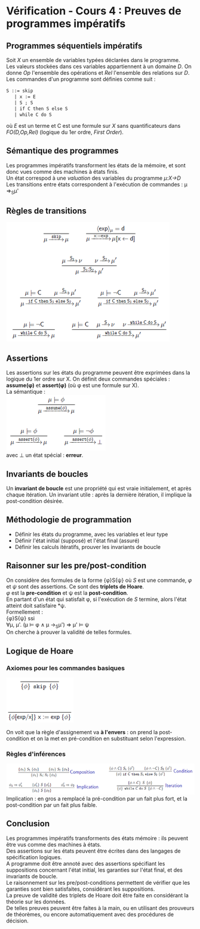 # Vérification - Cours 4 : Preuves de programmes impératifs

## Programmes séquentiels impératifs 

Soit *X* un ensemble de variables typées déclarées dans le programme.  
Les valeurs stockées dans ces variables appartiennent à un domaine *D*. On 
donne *Op* l'ensemble des opérations et *Rel* l'ensemble des relations sur *D*. 
Les commandes d'un programme sont définies comme suit : 
```
S ::= skip
   | x := E
   | S ; S
   | if C then S else S
   | while C do S
```
où *E* est un terme et C est une formule sur *X* sans quantificateurs dans 
*FO(D,Op,Rel)* (logique du 1er ordre, *First Order*).

## Sémantique des programmes 

Les programmes impératifs transforment les états de la mémoire, et sont donc 
vues comme des machines à états finis.  
Un état correspod à une *valuation* des variables du programme *&mu;:X&rarr;D*  
Les transitions entre états correspondent à l'exécution de commandes : 
&mu; &rArr;<sub>S</sub>&mu;'

## Règles de transitions 

![schéma p.6](4_01.png)

## Assertions 

Les assertions sur les états du programme peuvent être exprimées dans la 
logique du 1er ordre sur X. On définit deux commandes spéciales : 
**assume(&phi;)** et **assert(&phi;)** (où &phi; est une formule sur X).  
La sémantique :  
![schéma p.10](4_02.png)  
avec &perp; un état spécial : **erreur**.

## Invariants de boucles 

Un **invariant de boucle** est une propriété qui est vraie initialement, et 
après chaque itération. Un invariant utile : après la dernière itération, il 
implique la post-condition désirée. 

## Méthodologie de programmation 

- Définir les états du programme, avec les variables et leur type
- Définir l'état initial (supposé) et l'état final (assuré)
- Définir les calculs itératifs, prouver les invariants de boucle

## Raisonner sur les pre/post-condition 

On considère des formules de la forme {&phi;}S{&psi;} où *S* est une commande, 
*&phi;* et *&psi;* sont des assertions. Ce sont des **triplets de Hoare**.  
*&phi;* est la **pre-condition** et &psi; est la **post-condition**.  
En partant d'un état qui satisfait &phi;, si l'exécution de *S* termine, alors 
l'état atteint doit satisfaire *&psi;.  
Formellement :  
{&phi;}S{&psi;} ssi  
&forall;&mu;, &mu;'. (&mu; &#8872; &phi; &and; &mu; &rarr;<sub>S</sub>&mu;') 
&rArr; &mu;' &#8872; &psi;  
On cherche à prouver la validité de telles formules. 

## Logique de Hoare 

### Axiomes pour les commandes basiques

![schéma p.17](4_03.png) 

On voit que la règle d'assignement va **à l'envers** : on prend la 
post-condition et on la met en pré-condition en substituant selon l'expression.

### Règles d'inférences

![schémas](4_04.png)
Implication : en gros a remplacé la pré-condition par un fait plus fort, et la 
post-condition par un fait plus faible. 
## Conclusion 

Les programmes impératifs transforments des états mémoire : ils peuvent être 
vus comme des machines à états.  
Des assertions sur les états peuvent être écrites dans des langages de 
spécification logiques.  
A programme doit être annoté avec des assertions spécifiant les suppositions 
concernant l'état initial, les garanties sur l'état final, et des invariants 
de boucle.  
Le raisonnement sur les pre/post-conditions permettent de vérifier que les 
garanties sont bien satisfaites, considérant les suppositions.  
La preuve de validité des triplets de Hoare doit être faite en considérant la 
théorie sur les données.  
De telles preuves peuvent être faites à la main, ou en utilisant des prouveurs 
de théorèmes, ou encore automatiquement avec des procédures de décision. 
